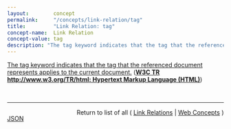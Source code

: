 ```yaml
---
layout:        concept
permalink:     "/concepts/link-relation/tag"
title:         "Link Relation: tag"
concept-name:  Link Relation
concept-value: tag
description: "The tag keyword indicates that the tag that the referenced document represents applies to the current document."
---
```


[The tag keyword indicates that the tag that the referenced document represents applies to the current document.](https://www.w3.org/TR/html/links.html#link-type-tag "Read documentation for Link Relation &#34;tag&#34;") (**[W3C TR http://www.w3.org/TR/html: Hypertext Markup Language (HTML)](/specs/W3C/TR/html "This specification defines the 5th major version, second minor revision of the core language of the World Wide Web: the Hypertext Markup Language (HTML). In this version, new features continue to be introduced to help Web application authors, new elements continue to be introduced based on research into prevailing authoring practices, and special attention continues to be given to defining clear conformance criteria for user agents in an effort to improve interoperability.")**)

<br/>
<hr/>

<p style="float : left"><a href="./tag.json" title="JSON representing this particular Web Concept value">JSON</a></p>
<p style="text-align: right">Return to list of all ( <a href="../link-relation/">Link Relations</a> | <a href="../">Web Concepts</a> )</p>
